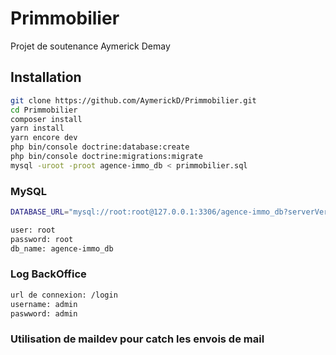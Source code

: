 # Primmobilier
Projet de soutenance Aymerick Demay


## Installation

```bash
git clone https://github.com/AymerickD/Primmobilier.git
cd Primmobilier
composer install
yarn install
yarn encore dev
php bin/console doctrine:database:create
php bin/console doctrine:migrations:migrate
mysql -uroot -proot agence-immo_db < primmobilier.sql
```

### MySQL

```bash
DATABASE_URL="mysql://root:root@127.0.0.1:3306/agence-immo_db?serverVersion=mariadb-10.3.29"

user: root
password: root
db_name: agence-immo_db
```

### Log BackOffice

```bash
url de connexion: /login
username: admin
paswword: admin
```

### Utilisation de maildev pour catch les envois de mail
